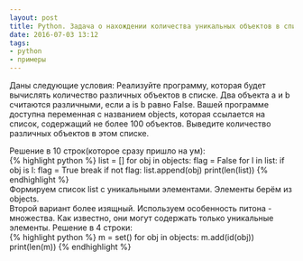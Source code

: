 ```yaml
---
layout: post
title: Python. Задача о нахождении количества уникальных объектов в списке. Два подхода.
date: 2016-07-03 13:12
tags:
- python
- примеры
---
```

Даны следующие условия: Реализуйте программу, которая будет вычислять количество различных объектов в списке. Два объекта a и b считаются различными, если a is b равно False. Вашей программе доступна переменная с названием objects, которая ссылается на список, содержащий не более 100 объектов. Выведите количество различных объектов в этом списке.

Решение в 10 строк(которое сразу пришло на ум):
<br>
{% highlight python %}
list = []
for obj in objects:
	flag = False
	for l in list:
		if obj is l:
			flag = True
			break
	if not flag:
		list.append(obj)
print(len(list))
{% endhighlight %}
<br>
Формируем список list c уникальными элементами. Элементы берём из objects.
<br>
Второй вариант более изящный. Используем особенность питона - множества. Как известно, они могут содержать только уникальные элементы. Решение в 4 строки:
<br>
{% highlight python %}
m = set()
for obj in objects:
	m.add(id(obj))
print(len(m))
{% endhighlight %}
<br>
<br>

